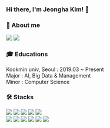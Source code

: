### Hi there, I'm Jeongha Kim! 👋
  
  
### 🤍 About me
 <a href="gimjeongha2@gmai.com"><img src="https://img.shields.io/badge/Gmail-EA4335?style=flat-square&logo=Gmail&logoColor=white"/></a> <a href="[gimjeongha2@gmai.com](https://www.notion.so/Portfolio-44d6c92fd9b243a49f1edb501c67f578)"><img src="https://img.shields.io/badge/Notion-000000?style=flat-square&logo=Notion&logoColor=white"/></a>
 


### 🎓 Educations 
Kookmin univ, Seoul : 2019.03 ~ Present <br/> 
Major : AI, Big Data & Management <br/> 
Minor : Computer Science <br/> 
     
     
### 🛠 Stacks
<img src="https://img.shields.io/badge/Python-3776AB?style=flat-square&logo=Python&logoColor=white"/> <img src="https://img.shields.io/badge/Pytorch-EE4C2C?style=flat-square&logo=Pytorch&logoColor=white"/> <img src="https://img.shields.io/badge/Tensorflow-FF6F00?style=flat-square&logo=Tensorflow&logoColor=white"/> <img src="https://img.shields.io/badge/MySQL-4479A1?style=flat-square&logo=MySQL&logoColor=white"/> <img src="https://img.shields.io/badge/Amazon AWS-232F3E?style=flat-square&logo=Amazon AWS&logoColor=white"/> 
<br/> 
<img src="https://img.shields.io/badge/Visual Studio Code-007ACC?style=flat-square&logo=Visual Studio Code&logoColor=white"/> <img src="https://img.shields.io/badge/jupyter-F37626?style=flat-square&logo=jupyter&logoColor=white"/> <img src="https://img.shields.io/badge/Google Colab-F9AB00?style=flat-square&logo=Google Colab&logoColor=white"/> <img src="https://img.shields.io/badge/Git-F05032?style=flat-square&logo=Git&logoColor=white"/> <img src="https://img.shields.io/badge/Github-181717?style=flat-square&logo=Github&logoColor=white"/> <img src="https://img.shields.io/badge/Slack-4A154B?style=flat-square&logo=Slack&logoColor=white"/>

